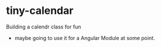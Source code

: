 # tiny-calendar

Building a calendr class for fun

- maybe going to use it for a Angular Module at some point.